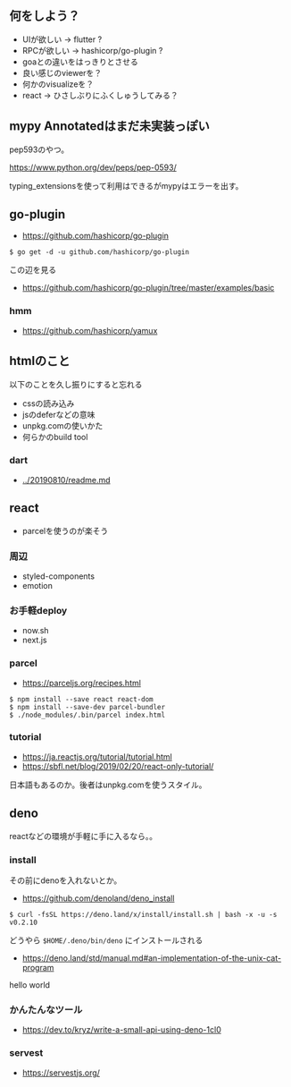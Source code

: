 ## 何をしよう？

- UIが欲しい -> flutter ?
- RPCが欲しい -> hashicorp/go-plugin ?
- goaとの違いをはっきりとさせる
- 良い感じのviewerを？
- 何かのvisualizeを？
- react -> ひさしぶりにふくしゅうしてみる？

## mypy Annotatedはまだ未実装っぽい

pep593のやつ。

https://www.python.org/dev/peps/pep-0593/

typing_extensionsを使って利用はできるがmypyはエラーを出す。

## go-plugin

- https://github.com/hashicorp/go-plugin

```
$ go get -d -u github.com/hashicorp/go-plugin
```

この辺を見る

- https://github.com/hashicorp/go-plugin/tree/master/examples/basic


### hmm

- https://github.com/hashicorp/yamux

## htmlのこと

以下のことを久し振りにすると忘れる

- cssの読み込み
- jsのdeferなどの意味
- unpkg.comの使いかた
- 何らかのbuild tool

### dart

- [../20190810/readme.md](../20190810/readme.md)

## react

- parcelを使うのが楽そう

### 周辺

- styled-components
- emotion

### お手軽deploy

- now.sh
- next.js

### parcel

- https://parceljs.org/recipes.html

```console
$ npm install --save react react-dom
$ npm install --save-dev parcel-bundler
$ ./node_modules/.bin/parcel index.html
```

### tutorial

- https://ja.reactjs.org/tutorial/tutorial.html
- https://sbfl.net/blog/2019/02/20/react-only-tutorial/

日本語もあるのか。後者はunpkg.comを使うスタイル。

## deno

reactなどの環境が手軽に手に入るなら。。

### install

その前にdenoを入れないとか。

- https://github.com/denoland/deno_install

```console
$ curl -fsSL https://deno.land/x/install/install.sh | bash -x -u -s v0.2.10
```

どうやら `$HOME/.deno/bin/deno` にインストールされる

- https://deno.land/std/manual.md#an-implementation-of-the-unix-cat-program

hello world

### かんたんなツール

- https://dev.to/kryz/write-a-small-api-using-deno-1cl0

### servest

- https://servestjs.org/

